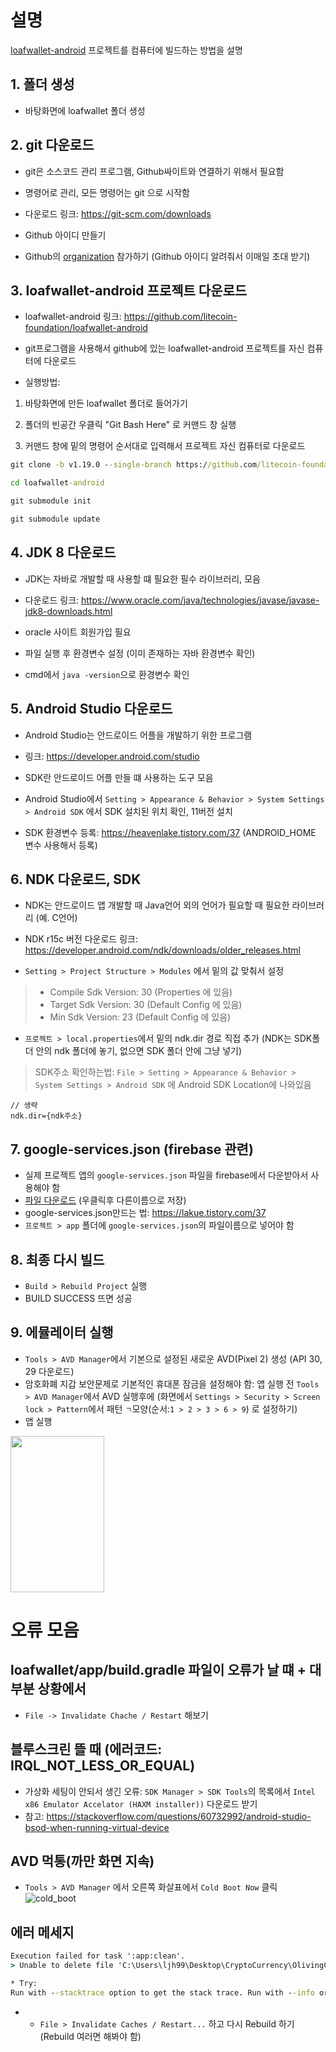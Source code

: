 # 설명
[loafwallet-android](https://github.com/litecoin-foundation/loafwallet-android) 프로젝트를 컴퓨터에 빌드하는 방법을 설명

## 1. 폴더 생성

- 바탕화면에 loafwallet 폴더 생성


## 2. git 다운로드

- git은 소스코드 관리 프로그램, Github싸이트와 연결하기 위해서 필요함

- 명령어로 관리, 모든 명령어는 git 으로 시작함

- 다운로드 링크: https://git-scm.com/downloads


- Github 아이디 만들기

- Github의 [organization](https://github.com/olivingcoin) 참가하기 (Github 아이디 알려줘서 이매일 초대 받기)




## 3. loafwallet-android 프로젝트 다운로드

- loafwallet-android 링크: https://github.com/litecoin-foundation/loafwallet-android

- git프로그램을 사용해서 github에 있는 loafwallet-android 프로젝트를 자신 컴퓨터에 다운로드

- 실행방법:

1. 바탕화면에 만든 loafwallet 폴더로 들어가기

2. 폴더의 빈공간 우클릭 "Git Bash Here" 로 커맨드 창 실행

3. 커맨드 창에 밑의 명령어 순서대로 입력해서 프로젝트 자신 컴퓨터로 다운로드

```cmd
git clone -b v1.19.0 --single-branch https://github.com/litecoin-foundation/loafwallet-android

cd loafwallet-android

git submodule init

git submodule update
```


## 4. JDK 8 다운로드

- JDK는 자바로 개발할 때 사용할 떄 필요한 필수 라이브러리,  모음

- 다운로드 링크: https://www.oracle.com/java/technologies/javase/javase-jdk8-downloads.html

- oracle 사이트 회원가입 필요

- 파일 실행 후 환경변수 설정 (이미 존재하는 자바 환경변수 확인)

- cmd에서 `java -version`으로 환경변수 확인


## 5. Android Studio 다운로드

- Android Studio는 안드로이드 어플을 개발하기 위한 프로그램

- 링크: https://developer.android.com/studio

- SDK란 안드로이드 어플 만들 떄 사용하는 도구 모음

- Android Studio에서 `Setting > Appearance & Behavior > System Settings > Android SDK` 에서 SDK 설치된 위치 확인, 11버전 설치

- SDK 환경변수 등록: https://heavenlake.tistory.com/37 (ANDROID_HOME 변수 사용해서 등록)




## 6. NDK 다운로드, SDK 

- NDK는 안드로이드 앱 개발할 때 Java언어 외의 언어가 필요할 때 필요한 라이브러리 (예. C언어)

- NDK r15c 버전 다운로드 링크: https://developer.android.com/ndk/downloads/older_releases.html

- `Setting > Project Structure > Modules` 에서 밑의 값 맞춰서 설정
> - Compile Sdk Version: 30 (Properties 에 있음)
> - Target Sdk Version: 30 (Default Config 에 있음)
> - Min Sdk Version: 23 (Default Config 에 있음)

- `프로젝트 > local.properties`에서 밑의 ndk.dir 경로 직접 추가 (NDK는 SDK폴더 안의 ndk 폴더에 놓기, 없으면 SDK 폴더 안에 그냥 넣기)
> SDK주소 확인하는법: `File > Setting > Appearance & Behavior > System Settings > Android SDK` 에 Android SDK Location에 나와있음
```
// 생략
ndk.dir={ndk주소}
```

## 7. google-services.json (firebase 관련)
- 실제 프로젝트 앱의 `google-services.json` 파일을 firebase에서 다운받아서 사용해야 함
- [파일 다운로드](https://github.com/olivingcoin/OlivingCoin-android-wallet/blob/main/%EB%AC%B8%EC%84%9C/%EB%B9%8C%EB%93%9C-%EB%B0%A9%EB%B2%95/google-services.json) (우클릭후 다른이름으로 저장)
- google-services.json만드는 법: https://lakue.tistory.com/37
- `프로젝트 > app` 폴더에 `google-services.json`의 파일이름으로 넣어야 함



## 8. 최종 다시 빌드
- `Build > Rebuild Project` 실행
- BUILD SUCCESS 뜨면 성공


## 9. 에뮬레이터 실행
- `Tools > AVD Manager`에서 기본으로 설정된 새로운 AVD(Pixel 2) 생성 (API 30, 29 다운로드)
- 암호화폐 지갑 보안문제로 기본적인 휴대폰 잠금을 설정해야 함: 앱 실행 전 `Tools > AVD Manager`에서 AVD 실행후에 (화면에서 `Settings > Security > Screen lock > Pattern`에서 패턴 `ㄱ`모양(순서:`1 > 2 > 3 > 6 > 9`) 로 설정하기)
- 앱 실행
<img src="https://github.com/olivingcoin/OlivingCoin-android-wallet/blob/main/%EB%AC%B8%EC%84%9C/%EC%9D%B4%EB%AF%B8%EC%A7%80/AVD_work_screen.PNG" width="150" height="250">





# 오류 모음
## loafwallet/app/build.gradle 파일이 오류가 날 떄 + 대부분 상황에서 
- `File -> Invalidate Chache / Restart` 해보기


## 블루스크린 뜰 때 (에러코드: IRQL_NOT_LESS_OR_EQUAL)
- 가상화 세팅이 안되서 생긴 오류: `SDK Manager > SDK Tools`의 목록에서 `Intel x86 Emulator Accelator (HAXM installer))` 다운로드 받기
- 참고: https://stackoverflow.com/questions/60732992/android-studio-bsod-when-running-virtual-device


## AVD 먹통(까만 화면 지속)
- `Tools > AVD Manager` 에서 오른쪽 화살표에서 `Cold Boot Now` 클릭
![cold_boot](https://github.com/olivingcoin/OlivingCoin-android-wallet/blob/main/%EB%AC%B8%EC%84%9C/%EC%9D%B4%EB%AF%B8%EC%A7%80/AVD_cold_boot.PNG)


## 에러 메세지
```cmd
Execution failed for task ':app:clean'.
> Unable to delete file 'C:\Users\ljh99\Desktop\CryptoCurrency\OlivingCoin-android-wallet\app\build'

* Try:
Run with --stacktrace option to get the stack trace. Run with --info or --debug option to get more log output. Run with --scan to get full insights.
```
- - `File > Invalidate Caches / Restart...` 하고 다시 Rebuild 하기(Rebuild 여러면 해봐야 함)












